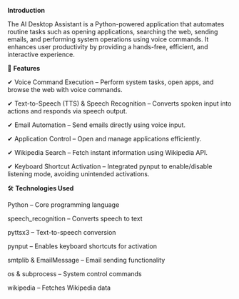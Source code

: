 **Introduction**

The AI Desktop Assistant is a Python-powered application that automates routine tasks such as opening applications, 
searching the web, sending emails, and performing system operations using voice commands.
It enhances user productivity by providing a hands-free, efficient, and interactive experience.

🚀 **Features**

✔ Voice Command Execution – Perform system tasks, open apps, and browse the web with voice commands.

✔ Text-to-Speech (TTS) & Speech Recognition – Converts spoken input into actions and responds via speech output.

✔ Email Automation – Send emails directly using voice input.

✔ Application Control – Open and manage applications efficiently.

✔ Wikipedia Search – Fetch instant information using Wikipedia API.

✔ Keyboard Shortcut Activation – Integrated pynput to enable/disable listening mode, avoiding unintended activations.



🛠 **Technologies Used**

Python – Core programming language

speech_recognition – Converts speech to text

pyttsx3 – Text-to-speech conversion

pynput – Enables keyboard shortcuts for activation

smtplib & EmailMessage – Email sending functionality

os & subprocess – System control commands

wikipedia – Fetches Wikipedia data
